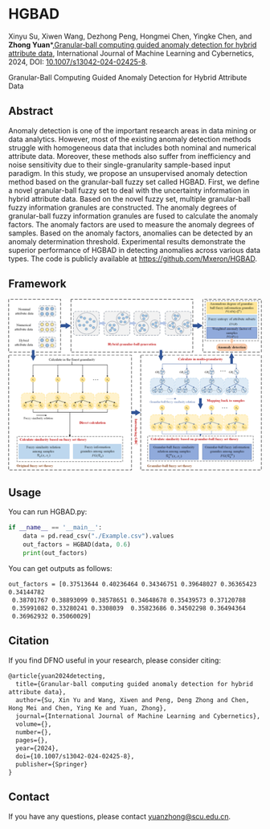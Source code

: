 # HGBAD
Xinyu Su, Xiwen Wang, Dezhong Peng, Hongmei Chen, Yingke Chen, and **Zhong Yuan***,[Granular‑ball computing guided anomaly detection for hybrid attribute data](Paper/2024-HGBAD.pdf), International Journal of Machine Learning and Cybernetics, 2024, DOI: [10.1007/s13042-024-02425-8](https://doi.org/10.1007/s13042-024-02425-8).

Granular-Ball Computing Guided Anomaly Detection for Hybrid Attribute Data

## Abstract
Anomaly detection is one of the important research areas in data mining or data analytics. However, most of the existing anomaly detection methods struggle with homogeneous data that includes both nominal and numerical attribute data. Moreover, these methods also suffer from inefficiency and noise sensitivity due to their single-granularity sample-based input paradigm. In this study, we propose an unsupervised anomaly detection method based on the granular-ball fuzzy set called HGBAD. First, we define a novel granular-ball fuzzy set to deal with the uncertainty information in hybrid attribute data. Based on the novel fuzzy set, multiple granular-ball fuzzy information granules are constructed. The anomaly degrees of granular-ball fuzzy information granules are fused to calculate the anomaly factors. The anomaly factors are used to measure the anomaly degrees of samples. Based on the anomaly factors, anomalies can be detected by an anomaly determination threshold. Experimental results demonstrate the superior performance of HGBAD in detecting anomalies across various data types. The code is publicly available at https://github.com/Mxeron/HGBAD.
## Framework
![image](./Paper/HGBAD_Framework.png)

## Usage
You can run HGBAD.py:
```python
if __name__ == '__main__':
    data = pd.read_csv("./Example.csv").values
    out_factors = HGBAD(data, 0.6)
    print(out_factors)
```
You can get outputs as follows:
```
out_factors = [0.37513644 0.40236464 0.34346751 0.39648027 0.36365423 0.34144782
 0.38701767 0.38893099 0.38578651 0.34648678 0.35439573 0.37120788
 0.35991082 0.33280241 0.3308039  0.35823686 0.34502298 0.36494364
 0.36962932 0.35060029]
```
## Citation
If you find DFNO useful in your research, please consider citing:
```
@article{yuan2024detecting,
  title={Granular‑ball computing guided anomaly detection for hybrid attribute data},
  author={Su, Xin Yu and Wang, Xiwen and Peng, Deng Zhong and Chen, Hong Mei and Chen, Ying Ke and Yuan, Zhong},
  journal={International Journal of Machine Learning and Cybernetics},
  volume={},
  number={},
  pages={},
  year={2024},
  doi={10.1007/s13042-024-02425-8},
  publisher={Springer}
}
```
## Contact
If you have any questions, please contact yuanzhong@scu.edu.cn.
